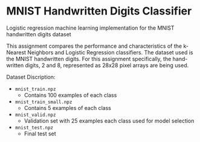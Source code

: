 # MNIST Handwritten Digits Classifier
Logistic regression machine learning implementation for the MNIST handwritten digits dataset

This assignment compares the performance and characteristics of the k-Nearest Neighbors and Logistic Regression classifiers. The dataset used is the MNIST handwritten digits. For this assignment specifically, the hand-written digits, 2 and 8, represented as 28x28 pixel arrays are being used.

Dataset Discription:
* `mnist_train.npz`
  * Contains 100 examples of each class
* `mnist_train_small.npz`
  * Contains 5 examples of each class
* `mnist_valid.npz`
  * Validation set with 25 examples each class used for model selection
* `mnist_test.npz`
  * Final test set
